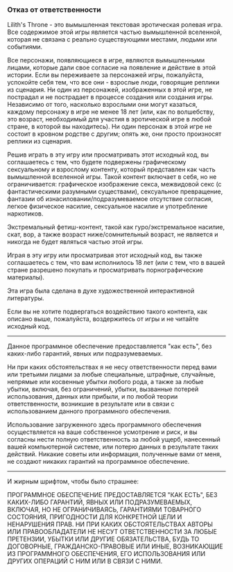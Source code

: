 <h3>Отказ от ответственности</h3>

Lilith's Throne - это вымышленная текстовая эротическая ролевая игра.
Все содержимое этой игры является частью вымышленной вселенной, которая не связана с реально существующими местами, людьми или событиями.

Все персонажи, появляющиеся в игре, являются вымышленными лицами, которые дали свое согласие на появление и действие в этой истории.
Если вы переживаете за персонажей игры, пожалуйста, успокойте себя тем, что все они - взрослые люди, говорящие реплики из сценария.
Ни один из персонажей, изображенных в этой игре, не пострадал и не пострадает в процессе создания или создания игры.
Независимо от того, насколько взрослыми они могут казаться, каждому персонажу в игре не менее 18 лет (или, как по волшебству, это возраст, необходимый для участия в эротической игре в любой стране, в которой вы находитесь).
Ни один персонаж в этой игре не состоит в кровном родстве с другим; опять же, они просто произносят реплики из сценария.

Решив играть в эту игру или просматривать этот исходный код, вы соглашаетесь с тем, что будете подвержены графическому сексуальному и взрослому контенту, который представлен как часть вымышленной вселенной игры.
Такой контент включает в себя, но не ограничивается: графическое изображение секса, межвидовой секс (с фантастическими разумными существами), сексуальное превращение,
фантазии об изнасиловании/подразумеваемое отсутствие согласия, легкое физическое насилие, сексуальное насилие и употребление наркотиков.

Экстремальный фетиш-контент, такой как гуро/экстремальное насилие, скат, вор, а также возраст ниже/сомнительный возраст, не является и никогда не будет являться частью этой игры.

Играя в эту игру или просматривая этот исходный код, вы также соглашаетесь с тем, что вам исполнилось 18 лет (или с тем, что в вашей стране разрешено покупать и просматривать порнографические материалы).

Эта игра была сделана в духе художественной интерактивной литературы.

Если вы не хотите подвергаться воздействию такого контента, как описано выше, пожалуйста, воздержитесь от игры и не читайте исходный код.


--------------


Данное программное обеспечение предоставляется "как есть", без каких-либо гарантий, явных или подразумеваемых.

Ни при каких обстоятельствах я не несу ответственности перед вами или третьими лицами за любые специальные, штрафные, случайные, непрямые или косвенные убытки любого рода, а также за любые убытки, включая, без ограничений, убытки, вызванные потерей использования, данных или прибыли, и по любой теории ответственности, возникшие в результате или в связи с использованием данного программного обеспечения.

Использование загруженного здесь программного обеспечения осуществляется на ваше собственное усмотрение и риск, и вы согласны нести полную ответственность за любой ущерб, нанесенный вашей компьютерной системе, или потерю данных в результате таких действий. Никакие советы или информация, полученные вами от меня, не создают никаких гарантий на программное обеспечение.


--------------


И жирным шрифтом, чтобы было страшнее:

ПРОГРАММНОЕ ОБЕСПЕЧЕНИЕ ПРЕДОСТАВЛЯЕТСЯ "КАК ЕСТЬ", БЕЗ КАКИХ-ЛИБО ГАРАНТИЙ, ЯВНЫХ ИЛИ ПОДРАЗУМЕВАЕМЫХ, ВКЛЮЧАЯ, НО НЕ ОГРАНИЧИВАЯСЬ, ГАРАНТИЯМИ ТОВАРНОГО СОСТОЯНИЯ, ПРИГОДНОСТИ ДЛЯ КОНКРЕТНОЙ ЦЕЛИ И НЕНАРУШЕНИЯ ПРАВ. НИ ПРИ КАКИХ ОБСТОЯТЕЛЬСТВАХ АВТОРЫ ИЛИ ПРАВООБЛАДАТЕЛИ НЕ НЕСУТ ОТВЕТСТВЕННОСТИ ЗА ЛЮБЫЕ ПРЕТЕНЗИИ, УБЫТКИ ИЛИ ДРУГИЕ ОБЯЗАТЕЛЬСТВА, БУДЬ ТО ДОГОВОРНЫЕ, ГРАЖДАНСКО-ПРАВОВЫЕ ИЛИ ИНЫЕ, ВОЗНИКАЮЩИЕ ИЗ ПРОГРАММНОГО ОБЕСПЕЧЕНИЯ, ЕГО ИСПОЛЬЗОВАНИЯ ИЛИ ДРУГИХ ОПЕРАЦИЙ С НИМ ИЛИ В СВЯЗИ С НИМИ.
